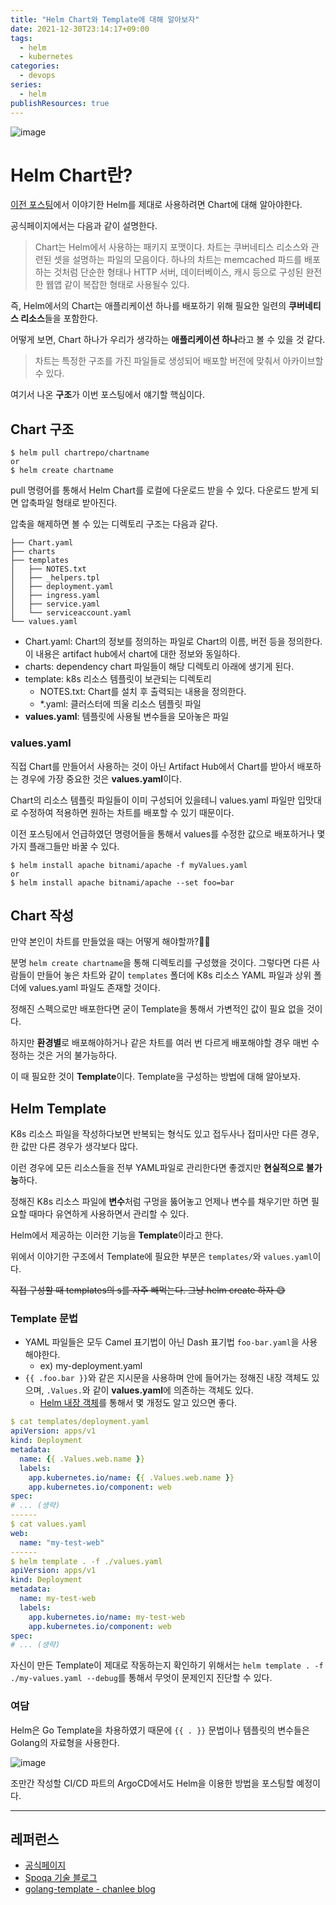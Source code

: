 ```yaml
---
title: "Helm Chart와 Template에 대해 알아보자"
date: 2021-12-30T23:14:17+09:00
tags:
  - helm
  - kubernetes
categories:
  - devops
series:
  - helm
publishResources: true
---
```


![image](https://github.com/lee20h/blog/assets/59367782/71942a7b-e70d-47a2-9ed9-1709ac1a2422)

# Helm Chart란?

[이전 포스팅](https://velog.io/@lee20h/Helm%EC%97%90-%EB%8C%80%ED%95%B4-%EC%95%8C%EC%95%84%EB%B3%B4%EC%9E%90)에서 이야기한 Helm를 제대로 사용하려면 Chart에 대해 알아야한다.

공식페이지에서는 다음과 같이 설명한다.

> Chart는 Helm에서 사용하는 패키지 포맷이다.
차트는 쿠버네티스 리소스와 관련된 셋을 설명하는 파일의 모음이다.
하나의 차트는 memcached 파드를 배포하는 것처럼 단순한 형태나 HTTP 서버, 데이터베이스, 캐시 등으로 구성된 완전한 웹앱 같이 복잡한 형태로 사용될수 있다.

즉, Helm에서의 Chart는 애플리케이션 하나를 배포하기 위해 필요한 일련의 **쿠버네티스 리소스**들을 포함한다.

어떻게 보면, Chart 하나가 우리가 생각하는 **애플리케이션 하나**라고 볼 수 있을 것 같다.

> 차트는 특정한 구조를 가진 파일들로 생성되어 배포할 버전에 맞춰서 아카이브할 수 있다.

여기서 나온 **구조**가 이번 포스팅에서 얘기할 핵심이다.

## Chart 구조

```
$ helm pull chartrepo/chartname
or
$ helm create chartname
```

pull 명령어를 통해서 Helm Chart를 로컬에 다운로드 받을 수 있다. 다운로드 받게 되면 압축파일 형태로 받아진다.

압축을 해제하면 볼 수 있는 디렉토리 구조는 다음과 같다.

```
├── Chart.yaml
├── charts
├── templates
│   ├── NOTES.txt
│   ├── _helpers.tpl
│   ├── deployment.yaml
│   ├── ingress.yaml
│   ├── service.yaml
│   └── serviceaccount.yaml
└── values.yaml
```

- Chart.yaml: Chart의 정보를 정의하는 파일로 Chart의 이름, 버전 등을 정의한다. 이 내용은 artifact hub에서 chart에 대한 정보와 동일하다.
- charts: dependency chart 파일들이 해당 디렉토리 아래에 생기게 된다.
- template: k8s 리소스 템플릿이 보관되는 디렉토리
    - NOTES.txt: Chart를 설치 후 출력되는 내용을 정의한다.
    - *.yaml: 클러스터에 띄울 리소스 템플릿 파일
- **values.yaml**: 템플릿에 사용될 변수들을 모아놓은 파일

### values.yaml

직접 Chart를 만들어서 사용하는 것이 아닌 Artifact Hub에서 Chart를 받아서 배포하는 경우에 가장 중요한 것은 **values.yaml**이다.

Chart의 리소스 템플릿 파일들이 이미 구성되어 있을테니 values.yaml 파일만 입맛대로 수정하여 적용하면 원하는 차트를 배포할 수 있기 때문이다.

이전 포스팅에서 언급하였던 명령어들을 통해서 values를 수정한 값으로 배포하거나 몇 가지 플래그들만 바꿀 수 있다.

```
$ helm install apache bitnami/apache -f myValues.yaml
or
$ helm install apache bitnami/apache --set foo=bar
```

## Chart 작성

만약 본인이 차트를 만들었을 때는 어떻게 해야할까?🤷‍♂️

분명 `helm create chartname`을 통해 디렉토리를 구성했을 것이다. 그렇다면 다른 사람들이 만들어 놓은 차트와 같이 `templates` 폴더에 K8s 리소스 YAML 파일과 상위 폴더에 values.yaml 파일도 존재할 것이다.

정해진 스펙으로만 배포한다면 굳이 Template을 통해서 가변적인 값이 필요 없을 것이다.

하지만 **환경별**로 배포해야하거나 같은 차트를 여러 번 다르게 배포해야할 경우 매번 수정하는 것은 거의 불가능하다.

이 때 필요한 것이 **Template**이다. Template을 구성하는 방법에 대해 알아보자.

## Helm Template

K8s 리소스 파일을 작성하다보면 반복되는 형식도 있고 접두사나 접미사만 다른 경우, 한 값만 다른 경우가 생각보다 많다.

이런 경우에 모든 리소스들을 전부 YAML파일로 관리한다면 좋겠지만 **현실적으로 불가능**하다.

정해진 K8s 리소스 파일에 **변수**처럼 구멍을 뚫어놓고 언제나 변수를 채우기만 하면 필요할 때마다 유연하게 사용하면서 관리할 수 있다.

Helm에서 제공하는 이러한 기능을 **Template**이라고 한다.

위에서 이야기한 구조에서 Template에 필요한 부분은 `templates/`와 `values.yaml`이다.

~~직접 구성할 때 templates의 s를 자주 빼먹는다. 그냥 helm create 하자 😅~~

### Template 문법

- YAML 파일들은 모두 Camel 표기법이 아닌 Dash 표기법 `foo-bar.yaml`을 사용해야한다.
    - ex) my-deployment.yaml
- `{{ .foo.bar }}`와 같은 지시문을 사용하며 안에 들어가는 정해진 내장 객체도 있으며, `.Values.`와 같이 **values.yaml**에 의존하는 객체도 있다.
    - [Helm 내장 객체](https://helm.sh/docs/chart_template_guide/builtin_objects/)를 통해서 몇 개정도 알고 있으면 좋다.



```yaml
$ cat templates/deployment.yaml
apiVersion: apps/v1
kind: Deployment
metadata:
  name: {{ .Values.web.name }}
  labels:
    app.kubernetes.io/name: {{ .Values.web.name }}
    app.kubernetes.io/component: web
spec:
# ... (생략)
------
$ cat values.yaml
web:
  name: "my-test-web"
------
$ helm template . -f ./values.yaml
apiVersion: apps/v1
kind: Deployment
metadata:
  name: my-test-web
  labels:
    app.kubernetes.io/name: my-test-web
    app.kubernetes.io/component: web
spec:
# ... (생략)
```

자신이 만든 Template이 제대로 작동하는지 확인하기 위해서는 `helm template . -f ./my-values.yaml --debug`를 통해서 무엇이 문제인지 진단할 수 있다.

### 여담

Helm은 Go Template을 차용하였기 때문에 `{{ . }}` 문법이나 템플릿의 변수들은 Golang의 자료형을 사용한다.

![image](https://github.com/lee20h/blog/assets/59367782/6da28573-e8eb-436d-93f0-7b6a1256c992)

조만간 작성할 CI/CD 파트의 ArgoCD에서도 Helm을 이용한 방법을 포스팅할 예정이다.

---

## 레퍼런스
- [공식페이지](https://helm.sh/ko/docs/topics/charts/)
- [Spoqa 기술 블로그](https://spoqa.github.io/2020/03/30/k8s-with-helm-chart.html)
- [golang-template - chanlee blog](http://chanlee.github.io/2016/04/21/golang-template-package/)